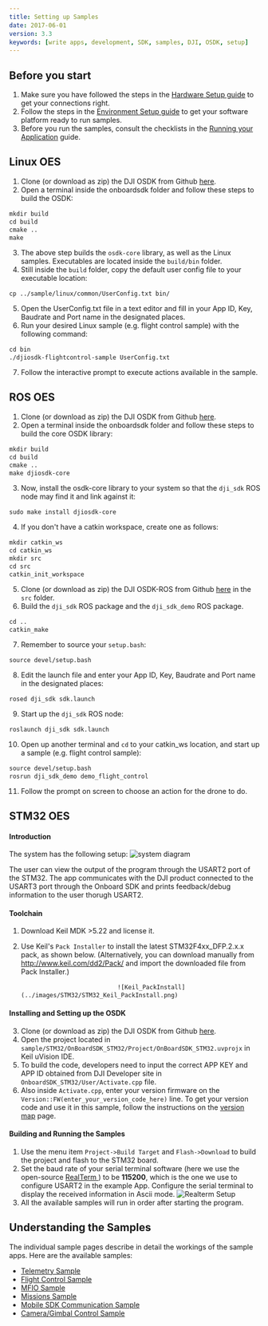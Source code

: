 ```yaml
---
title: Setting up Samples
date: 2017-06-01
version: 3.3
keywords: [write apps, development, SDK, samples, DJI, OSDK, setup]
---
```



## Before you start

1. Make sure you have followed the steps in the [Hardware Setup guide](../workflow/hardware-setup.html) to get your connections right.
2. Follow the steps in the [Environment Setup guide](../workflow/environment-setup.html) to get your software platform ready to run samples.
3. Before you run the samples, consult the checklists in the [Running your Application](../workflow/run-application.html) guide.

## Linux OES

1. Clone (or download as zip) the DJI OSDK from Github [here](https://www.github.com/dji-sdk/Onboard-SDK).
2. Open a terminal inside the onboardsdk folder and follow these steps to build the OSDK:
```
mkdir build
cd build
cmake ..
make
```
3. The above step builds the `osdk-core` library, as well as the Linux samples. Executables are located inside the `build/bin` folder.
4. Still inside the `build` folder, copy the default user config file to your executable location:
```
cp ../sample/linux/common/UserConfig.txt bin/
```
5. Open the UserConfig.txt file in a text editor and fill in your App ID, Key, Baudrate and Port name in the designated places.
6. Run your desired Linux sample (e.g. flight control sample) with the following command:
```
cd bin
./djiosdk-flightcontrol-sample UserConfig.txt
```
7. Follow the interactive prompt to execute actions available in the sample.

## ROS OES

1. Clone (or download as zip) the DJI OSDK from Github [here](https://www.github.com/dji-sdk/Onboard-SDK).
2. Open a terminal inside the onboardsdk folder and follow these steps to build the core OSDK library:
```
mkdir build
cd build
cmake ..
make djiosdk-core
```
3. Now, install the osdk-core library to your system so that the `dji_sdk` ROS node may find it and link against it:
```
sudo make install djiosdk-core
```
4. If you don't have a catkin workspace, create one as follows:
```
mkdir catkin_ws
cd catkin_ws
mkdir src
cd src
catkin_init_workspace
```
5. Clone (or download as zip) the DJI OSDK-ROS from Github [here](https://www.github.com/dji-sdk/Onboard-SDK-ROS) in the `src` folder.
6. Build the `dji_sdk` ROS package and the `dji_sdk_demo` ROS package.
```
cd ..
catkin_make
```
7. Remember to source your `setup.bash`:
```
source devel/setup.bash
```
8. Edit the launch file and enter your App ID, Key, Baudrate and Port name in the designated places:
```
rosed dji_sdk sdk.launch
```
9. Start up the `dji_sdk` ROS node:
```
roslaunch dji_sdk sdk.launch
```
10. Open up another terminal and `cd` to your catkin_ws location, and start up a sample (e.g. flight control sample):
```
source devel/setup.bash
rosrun dji_sdk_demo demo_flight_control
```
11. Follow the prompt on screen to choose an action for the drone to do.

## STM32 OES

#### Introduction

The system has the following setup:
![system diagram](../../images/STM32/STM32_System_Structure.png)

The user can view the output of the program through the USART2 port of the STM32. The app communicates with the DJI product connected to the USART3 port through the Onboard SDK and prints feedback/debug information to the user thorugh USART2.

#### Toolchain
1. Download Keil MDK >5.22 and license it.
2. Use Keil's `Pack Installer` to install the latest STM32F4xx_DFP.2.x.x pack, as shown below. (Alternatively, you can download manually from <a href="http://www.keil.com/dd2/Pack/" target="_blank">http://www.keil.com/dd2/Pack/</a> and import the downloaded file from Pack Installer.)

                                  ![Keil_PackInstall](../images/STM32/STM32_Keil_PackInstall.png)

#### Installing and Setting up the OSDK
3. Clone (or download as zip) the DJI OSDK from Github [here](https://www.github.com/dji-sdk/Onboard-SDK).
4. Open the project located in `sample/STM32/OnBoardSDK_STM32/Project/OnBoardSDK_STM32.uvprojx` in Keil uVision IDE.
5. To build the code, developers need to input the correct APP KEY and APP ID obtained from DJI Developer site in `OnboardSDK_STM32/User/Activate.cpp` file.
6. Also inside `Activate.cpp`, enter your version firmware on the `Version::FW(enter_your_version_code_here)` line. To get your version code and use it in this sample, follow the instructions on the [version map](../appendix/versioning.html) page.

#### Building and Running the Samples

1. Use the menu item `Project->Build Target` and `Flash->Download` to build the project and flash to the STM32 board.
2. Set the baud rate of your serial terminal software (here we use the open-source <a href="http://realterm.sourceforge.net" target="_blank"> RealTerm </a>) to be **115200**, which is the one we use to configure USART2 in the example App. Configure the serial terminal to display the received information in Ascii mode.
![Realterm Setup](../../images/STM32/STM32_Realterm.png)
3. All the available samples will run in order after starting the program.

## Understanding the Samples

The individual sample pages describe in detail the workings of the sample apps. Here are the available samples:

- [Telemetry Sample](telemetry.html)
- [Flight Control Sample](flight-control.html)
- [MFIO Sample](mfio.html)
- [Missions Sample](missions.html)
- [Mobile SDK Communication Sample](msdk-comm.html)
- [Camera/Gimbal Control Sample](camera-gimbal-control.html)